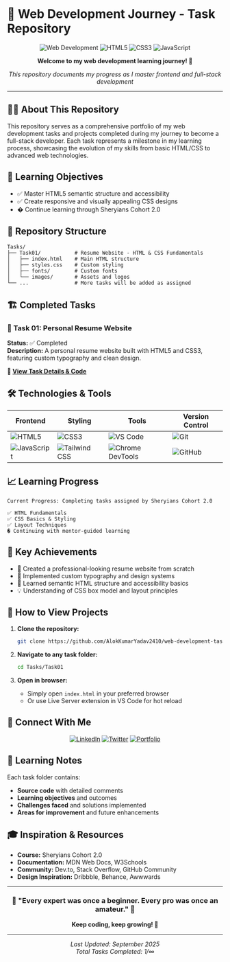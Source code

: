 # 🚀 Web Development Journey - Task Repository

<div align="center">

![Web Development](https://img.shields.io/badge/Web%20Development-Journey-blue?style=for-the-badge)
![HTML5](https://img.shields.io/badge/HTML5-E34F26?style=for-the-badge&logo=html5&logoColor=white)
![CSS3](https://img.shields.io/badge/CSS3-1572B6?style=for-the-badge&logo=css3&logoColor=white)
![JavaScript](https://img.shields.io/badge/JavaScript-F7DF1E?style=for-the-badge&logo=javascript&logoColor=black)

**Welcome to my web development learning journey! 🌟**

*This repository documents my progress as I master frontend and full-stack development*

</div>

---

## 👨‍💻 About This Repository

This repository serves as a comprehensive portfolio of my web development tasks and projects completed during my journey to become a full-stack developer. Each task represents a milestone in my learning process, showcasing the evolution of my skills from basic HTML/CSS to advanced web technologies.

## 🎯 Learning Objectives

- ✅ Master HTML5 semantic structure and accessibility
- ✅ Create responsive and visually appealing CSS designs
- � Continue learning through Sheryians Cohort 2.0

## 📁 Repository Structure

```
Tasks/
├── Task01/           # Resume Website - HTML & CSS Fundamentals
│   ├── index.html    # Main HTML structure
│   ├── styles.css    # Custom styling
│   ├── fonts/        # Custom fonts
│   └── images/       # Assets and logos
└── ...               # More tasks will be added as assigned
```

## 🏗️ Completed Tasks

### 📝 Task 01: Personal Resume Website
**Status:** ✅ Completed  
**Description:** A personal resume website built with HTML5 and CSS3, featuring custom typography and clean design.

**🔗 [View Task Details & Code](./Task01/)**

## 🛠️ Technologies & Tools

<div align="center">

| Frontend | Styling | Tools | Version Control |
|----------|---------|-------|-----------------|
| ![HTML5](https://img.shields.io/badge/HTML5-E34F26?style=flat&logo=html5&logoColor=white) | ![CSS3](https://img.shields.io/badge/CSS3-1572B6?style=flat&logo=css3&logoColor=white) | ![VS Code](https://img.shields.io/badge/VS%20Code-007ACC?style=flat&logo=visualstudiocode&logoColor=white) | ![Git](https://img.shields.io/badge/Git-F05032?style=flat&logo=git&logoColor=white) |
| ![JavaScript](https://img.shields.io/badge/JavaScript-F7DF1E?style=flat&logo=javascript&logoColor=black) | ![Tailwind CSS](https://img.shields.io/badge/Tailwind%20CSS-06B6D4?style=flat&logo=tailwindcss&logoColor=white) | ![Chrome DevTools](https://img.shields.io/badge/Chrome%20DevTools-4285F4?style=flat&logo=googlechrome&logoColor=white) | ![GitHub](https://img.shields.io/badge/GitHub-181717?style=flat&logo=github&logoColor=white) |

</div>

## 📈 Learning Progress

```
Current Progress: Completing tasks assigned by Sheryians Cohort 2.0

✅ HTML Fundamentals
✅ CSS Basics & Styling
✅ Layout Techniques
� Continuing with mentor-guided learning
```

## 🌟 Key Achievements

- 🎨 Created a professional-looking resume website from scratch
- 📱 Implemented custom typography and design systems
- 🎯 Learned semantic HTML structure and accessibility basics
- 💡 Understanding of CSS box model and layout principles

## 🚀 How to View Projects

1. **Clone the repository:**
   ```bash
   git clone https://github.com/AlokKumarYadav2410/web-development-tasks.git
   ```

2. **Navigate to any task folder:**
   ```bash
   cd Tasks/Task01
   ```

3. **Open in browser:**
   - Simply open `index.html` in your preferred browser
   - Or use Live Server extension in VS Code for hot reload

## 🤝 Connect With Me

<div align="center">

[![LinkedIn](https://img.shields.io/badge/LinkedIn-0077B5?style=for-the-badge&logo=linkedin&logoColor=white)](https://www.linkedin.com/in/alok-kumar-yadav-a85a93322/)
[![Twitter](https://img.shields.io/badge/Twitter-1DA1F2?style=for-the-badge&logo=twitter&logoColor=white)](https://x.com/AlokDevJourney)
[![Portfolio](https://img.shields.io/badge/Portfolio-000000?style=for-the-badge&logo=About.me&logoColor=white)](https://github.com/AlokKumarYadav2410)

</div>

## 📝 Learning Notes

Each task folder contains:
- **Source code** with detailed comments
- **Learning objectives** and outcomes
- **Challenges faced** and solutions implemented
- **Areas for improvement** and future enhancements

## 🎓 Inspiration & Resources

- **Course:** Sheryians Cohort 2.0
- **Documentation:** MDN Web Docs, W3Schools
- **Community:** Dev.to, Stack Overflow, GitHub Community
- **Design Inspiration:** Dribbble, Behance, Awwwards

---

<div align="center">

### 🌟 "Every expert was once a beginner. Every pro was once an amateur." 🌟

**Keep coding, keep growing! 🚀**

---

*Last Updated: September 2025*  
*Total Tasks Completed: 1/∞*

</div>